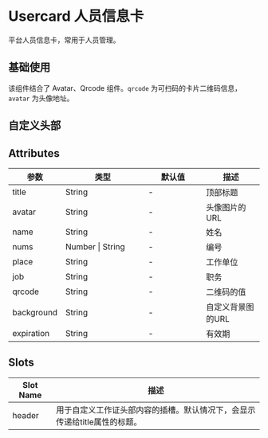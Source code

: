 <script setup>
import usercardBase from "./examples/usercard/usercard-base.vue"
import usercardCustom from "./examples/usercard/usercard-custom.vue"
</script>

# Usercard 人员信息卡

平台人员信息卡，常用于人员管理。

## 基础使用

该组件结合了 Avatar、Qrcode 组件。```qrcode``` 为可扫码的卡片二维码信息，```avatar``` 为头像地址。

<usercardBase />

## 自定义头部

<usercardCustom />


## Attributes

<table style="width:100%; display:table;">
  <thead>
    <tr>
     <th>参数</th>
      <th width="150">类型</th>
      <th width="100">默认值</th>
      <th>描述</th>
    </tr>
  </thead>
  <tbody>
    <tr>
      <td>title</td>
      <td>String</td>
      <td>-</td>
      <td>顶部标题</td>
    </tr>
    <tr>
      <td>avatar</td>
      <td>String</td>
      <td>-</td>
      <td>头像图片的URL</td>
    </tr>
    <tr>
      <td>name</td>
      <td>String</td>
      <td>-</td>
      <td>姓名</td>
    </tr>
    <tr>
      <td>nums</td>
      <td>Number | String</td>
      <td>-</td>
      <td>编号</td>
    </tr>
    <tr>
      <td>place</td>
      <td>String</td>
      <td>-</td>
      <td>工作单位</td>
    </tr>
    <tr>
      <td>job</td>
      <td>String</td>
      <td>-</td>
      <td>职务</td>
    </tr>
    <tr>
      <td>qrcode</td>
      <td>String</td>
      <td>-</td>
      <td>二维码的值</td>
    </tr>
    <tr>
      <td>background</td>
      <td>String</td>
      <td>-</td>
      <td>自定义背景图的URL</td>
    </tr>
    <tr>
      <td>expiration</td>
      <td>String</td>
      <td>-</td>
      <td>有效期</td>
    </tr>
  </tbody>
</table>


## Slots

<table style="width:100%; display:table;">
  <thead>
    <tr>
      <th>Slot Name</th>
      <th>描述</th>
    </tr>
  </thead>
  <tbody>
    <tr>
      <td>header</td>
      <td>用于自定义工作证头部内容的插槽。默认情况下，会显示传递给title属性的标题。</td>
    </tr>
  </tbody>
</table>
